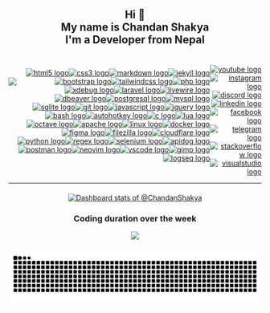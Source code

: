 <h2 align="center">Hi 👋<br>My name is Chandan Shakya<br>I'm a Developer from Nepal</h3>

<div style="display: flex; align-items: center;">
  <img align="left" height="150" src="https://i.imgur.com/W5RBIrx.gif" />

  <div style="display: flex; flex-wrap: wrap; justify-content: flex-end; flex-grow: 1;">
    <a href="https://en.wikipedia.org/wiki/HTML5" target="_blank">
        <img src="https://skillicons.dev/icons?i=html" height="30" width="30" alt="html5 logo" />
    </a>
    <a href="https://en.wikipedia.org/wiki/CSS" target="_blank">
        <img src="https://skillicons.dev/icons?i=css" height="30" width="30" alt="css3 logo" />
    </a>
    <a href="https://daringfireball.net/projects/markdown/" target="_blank">
        <img src="https://skillicons.dev/icons?i=md" height="30" width="30" alt="markdown logo" />
    </a>
    <a href="https://jekyllrb.com/" target="_blank">
        <img src="https://cdn.jsdelivr.net/gh/devicons/devicon/icons/jekyll/jekyll-original.svg" height="30" width="30" alt="jekyll logo" />
    </a>
    <a href="https://getbootstrap.com/" target="_blank">
        <img src="https://skillicons.dev/icons?i=bootstrap" height="30" width="30" alt="bootstrap logo" />
    </a>
    <a href="https://tailwindcss.com/" target="_blank">
        <img src="https://skillicons.dev/icons?i=tailwind" height="30" width="30" alt="tailwindcss logo" />
    </a>
    <a href="https://www.php.net/" target="_blank">
        <img src="https://skillicons.dev/icons?i=php" height="30" width="30" alt="php logo" />
    </a>
    <a href="https://xdebug.org/" target="_blank">
        <img src="https://xdebug.org/images/logo.svg" height="30" width="30" alt="xdebug logo" />
    </a>
    <a href="https://laravel.com/" target="_blank">
        <img src="https://skillicons.dev/icons?i=laravel" height="30" width="30" alt="laravel logo" />
    </a>
    <a href="https://livewire.laravel.com/" target="_blank">
        <img src="https://livewire.laravel.com/favicon-32x32.png" height="30" width="30" alt="livewire logo" />
    </a>
    <a href="https://dbeaver.com/" target="_blank">
        <img src="https://dbeaver.com/wp-content/uploads/2018/01/dbeaver.png" height="30" width="30" alt="dbeaver logo" />
    </a>
    <a href="https://www.postgresql.org/" target="_blank">
        <img src="https://skillicons.dev/icons?i=postgres" height="30" width="30" alt="postgresql logo" />
    </a>
    <a href="https://www.mysql.com/" target="_blank">
        <img src="https://skillicons.dev/icons?i=mysql" height="30" width="30" alt="mysql logo" />
    </a>
    <a href="https://www.sqlite.org/" target="_blank">
        <img src="https://skillicons.dev/icons?i=sqlite" height="30" width="30" alt="sqlite logo" />
    </a>
    <a href="https://git-scm.com/" target="_blank">
        <img src="https://skillicons.dev/icons?i=git" height="30" width="30" alt="git logo" />
    </a>
    <a href="https://www.javascript.com/" target="_blank">
        <img src="https://skillicons.dev/icons?i=js" height="30" width="30" alt="javascript logo" />
    </a>
    <a href="https://jquery.com/" target="_blank">
        <img src="https://skillicons.dev/icons?i=jquery" height="30" width="30" alt="jquery logo" />
    </a>
    <a href="https://www.gnu.org/software/bash/" target="_blank">
        <img src="https://skillicons.dev/icons?i=bash" height="30" width="30" alt="bash logo" />
    </a>
    <a href="https://www.autohotkey.com/" target="_blank">
    <img src="https://www.autohotkey.com/favicon.ico" height="30" width="30" alt="autohotkey logo" />
</a>
    <a href="https://en.wikipedia.org/wiki/C_(programming_language)" target="_blank">
        <img src="https://skillicons.dev/icons?i=c" height="30" width="30" alt="c logo" />
    </a>
    <a href="https://www.lua.org/" target="_blank">
        <img src="https://skillicons.dev/icons?i=lua" height="30" width="30" alt="lua logo" />
    </a>
    <a href="https://www.gnu.org/software/octave/" target="_blank">
        <img src="https://skillicons.dev/icons?i=octave" height="30" width="30" alt="octave logo" />
    </a>
    <a href="https://httpd.apache.org/" target="_blank">
        <img src="https://cdn.jsdelivr.net/gh/devicons/devicon/icons/apache/apache-original.svg" height="30" width="30" alt="apache logo" />
    </a>
    <a href="https://www.linux.org/" target="_blank">
        <img src="https://skillicons.dev/icons?i=linux" height="30" width="30" alt="linux logo" />
    </a>
    <a href="https://www.docker.com/" target="_blank">
        <img src="https://skillicons.dev/icons?i=docker" height="30" width="30" alt="docker logo" />
    </a>
    <a href="https://www.figma.com/" target="_blank">
        <img src="https://skillicons.dev/icons?i=figma" height="30" width="30" alt="figma logo" />
    </a>
    <a href="https://filezilla-project.org/" target="_blank">
        <img src="https://cdn.jsdelivr.net/gh/devicons/devicon/icons/filezilla/filezilla-plain.svg" height="30" width="30" alt="filezilla logo" />
    </a>
    <a href="https://www.cloudflare.com/" target="_blank">
        <img src="https://skillicons.dev/icons?i=cloudflare" height="30" width="30" alt="cloudflare logo" />
    </a>
    <a href="https://www.python.org/" target="_blank">
        <img src="https://skillicons.dev/icons?i=py" height="30" width="30" alt="python logo" />
    </a>
    <a href="https://en.wikipedia.org/wiki/Regular_expression" target="_blank">
        <img src="https://skillicons.dev/icons?i=regex" height="30" width="30" alt="regex logo" />
    </a>
    <a href="https://www.selenium.dev/" target="_blank">
        <img src="https://skillicons.dev/icons?i=selenium" height="30" width="30" alt="selenium logo" />
    </a>
    <a href="https://www.apidog.com/" target="_blank">
        <img src="https://assets.apidog.com/static/logo/favicon.ico" height="30" width="30" alt="apidog logo" />
    </a>
    <a href="https://www.postman.com/" target="_blank">
        <img src="https://skillicons.dev/icons?i=postman" height="30" width="30" alt="postman logo" />
    </a>
    <a href="https://neovim.io/" target="_blank">
        <img src="https://skillicons.dev/icons?i=neovim" height="30" width="30" alt="neovim logo" />
    </a>
    <a href="https://code.visualstudio.com/" target="_blank">
        <img src="https://skillicons.dev/icons?i=vscode" height="30" width="30" alt="vscode logo" />
    </a>
    <a href="https://www.gimp.org/" target="_blank">
        <img src="https://cdn.jsdelivr.net/gh/devicons/devicon/icons/gimp/gimp-original.svg" height="30" width="30" alt="gimp logo" />
    </a>
    <a href="https://logseq.com/" target="_blank">
        <img src="https://asset.logseq.com/static/img/logo.png" height="30" width="30" alt="logseq logo" />
    </a>
</div>

  <div align="right" style="margin-top: 20px;">
  <a href="https://www.youtube.com/@chandanshakya" target="_blank">
    <img src="https://img.shields.io/static/v1?message=Youtube&logo=youtube&label=&color=FF0000&logoColor=white&labelColor=&style=for-the-badge" height="35" alt="youtube logo"  />
  </a>
  <a href="https://www.instagram.com/_chandanshakya/" target="_blank">
    <img src="https://img.shields.io/static/v1?message=Instagram&logo=instagram&label=&color=E4405F&logoColor=white&labelColor=&style=for-the-badge" height="35" alt="instagram logo"  />
  </a>
  <a href="discordapp.com/users/846058890239672382" target="_blank">
    <img src="https://img.shields.io/static/v1?message=Discord&logo=discord&label=&color=7289DA&logoColor=white&labelColor=&style=for-the-badge" height="35" alt="discord logo"  />
  </a>
  <a href="https://www.linkedin.com/in/chandanshakya/" target="_blank">
    <img src="https://img.shields.io/static/v1?message=LinkedIn&logo=linkedin&label=&color=0077B5&logoColor=white&labelColor=&style=for-the-badge" height="35" alt="linkedin logo"  />
  </a>
  <a href="https://www.facebook.com/Chandan.UwU/" target="_blank">
    <img src="https://img.shields.io/static/v1?message=Facebook&logo=facebook&label=&color=1877F2&logoColor=white&labelColor=&style=for-the-badge" height="35" alt="facebook logo"  />
  </a>
  <a href="https://t.me/ChandanUwU" target="_blank">
    <img src="https://img.shields.io/static/v1?message=Telegram&logo=telegram&label=&color=2CA5E0&logoColor=white&labelColor=&style=for-the-badge" height="35" alt="telegram logo"  />
  </a>
  <a href="https://stackoverflow.com/users/18991653/zxy-cc-3ag13" target="_blank">
    <img src="https://img.shields.io/static/v1?message=Stackoverflow&logo=stackoverflow&label=&color=FE7A16&logoColor=white&labelColor=&style=for-the-badge" height="35" alt="stackoverflow logo"  />
  </a>
  <a href="https://marketplace.visualstudio.com/publishers/ChandanShakya" target="_blank">
    <img src="https://img.shields.io/static/v1?message=Visual%20Studio%20Marketplace&logo=visualstudio&label=&color=e2165e&logoColor=white&labelColor=&style=for-the-badge" height="35" alt="visualstudio logo"  />
  </a>
</div>
</div>

---

<div align="center" style="margin-top: 20px;">
<a href="https://next.ossinsight.io/widgets/official/compose-user-dashboard-stats?user_id=70548117" target="_blank" style="display: block" align="center">
  <picture>
    <source media="(prefers-color-scheme: dark)" srcset="https://next.ossinsight.io/widgets/official/compose-user-dashboard-stats/thumbnail.png?user_id=70548117&image_size=auto&color_scheme=dark" width="771" height="auto">
    <img alt="Dashboard stats of @ChandanShakya" src="https://next.ossinsight.io/widgets/official/compose-user-dashboard-stats/thumbnail.png?user_id=70548117&image_size=auto&color_scheme=light" width="771" height="auto">
  </picture>
</a>
</div>

<div align="center" style="margin-top: 20px;">
<h3 align="center">Coding duration over the week</h3>
<img src="https://wakatime.com/share/@ChandanShakya/9d057187-f3c0-4c34-9e9f-5f80219d9356.svg" width="600vw"/>
</div>

<div align="center" style="margin-top: 20px;">
<img src="https://raw.githubusercontent.com/chandanshakya/chandanshakya/images/snake.svg" alt="Snake animation" />
</div>
